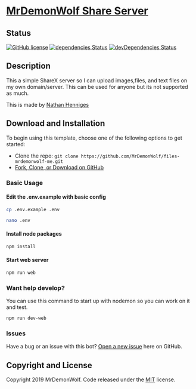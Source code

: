 # [MrDemonWolf Share Server](https://github.com/MrDemonWolf/files-mrdemonwolf-me)

## Status

[![GitHub license](https://img.shields.io/badge/license-MIT-blue.svg)](https://raw.githubusercontent.com/MrDemonWolf/files-mrdemonwolf-mer/master/LICENSE)
[![dependencies Status](https://david-dm.org/MrDemonWolf/files-mrdemonwolf-me/status.svg)](https://david-dm.org/MrDemonWolf/files-mrdemonwolf-me)
[![devDependencies Status](https://david-dm.org/MrDemonWolf/files-mrdemonwolf-me/dev-status.svg)](https://david-dm.org/MrDemonWolf/files-mrdemonwolf-me?type=dev)

## Description
This a simple ShareX server so I can upload images,files, and text files on my own domain/server.  This can be used for anyone but its not supported as much.

This is made by [Nathan Henniges](https://www.github.com/nathanhenniges)

## Download and Installation

To begin using this template, choose one of the following options to get started:
* Clone the repo: `git clone https://github.com/MrDemonWolf/files-mrdemonwolf-me.git`
* [Fork, Clone, or Download on GitHub](https://github.com/MrDemonWolf/files-mrdemonwolf-me)

### Basic Usage
#### Edit the .env.example with basic config
```sh
cp .env.example .env
```
```sh
nano .env
```
#### Install node packages
```sh
npm install
```

#### Start web server
```sh
npm run web
```

### Want help develop?
You can use this command to start up with nodemon so you can work on it and test.

```sh
npm run dev-web
```

### Issues
Have a bug or an issue with this bot? [Open a new issue](https://github.com/MrDemonWolf/files-mrdemonwolf-me/issues) here on GitHub.

## Copyright and License

Copyright 2019 MrDemonWolf. Code released under the [MIT](https://github.com/MrDemonWolf/files-mrdemonwolf-me/blob/master/LICENSE) license.
